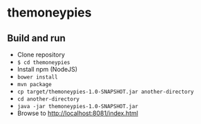 # themoneypies

Build and run
-------------
 - Clone repository
 - `$ cd themoneypies`
 - Install npm (NodeJS)
 - `bower install`
 - `mvn package`
 - `cp target/themoneypies-1.0-SNAPSHOT.jar another-directory`
 - `cd another-directory`
 - `java -jar themoneypies-1.0-SNAPSHOT.jar`
 - Browse to [http://localhost:8081/index.html](http://localhost:8081/index.html)

